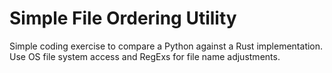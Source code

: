 # Simple File Ordering Utility
Simple coding exercise to compare a Python against a Rust implementation. Use OS file system access and RegExs for file name adjustments.
